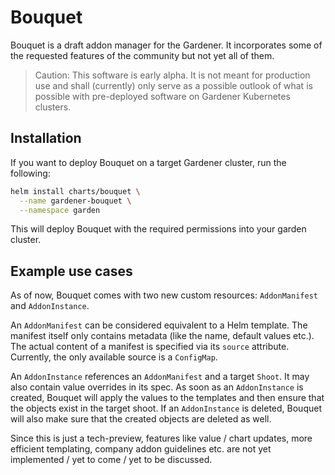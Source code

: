 # Bouquet

Bouquet is a draft addon manager for the Gardener.
It incorporates some of the requested features of the community but not
yet all of them.

> Caution: This software is early alpha. It is not meant for production use
> and shall (currently) only serve as a possible outlook of what is possible
> with pre-deployed software on Gardener Kubernetes clusters.

## Installation

If you want to deploy Bouquet on a target Gardener cluster, run the following:

```bash
helm install charts/bouquet \
  --name gardener-bouquet \
  --namespace garden
```

This will deploy Bouquet with the required permissions into your garden
cluster.

## Example use cases

As of now, Bouquet comes with two new custom resources: `AddonManifest` and
`AddonInstance`.

An `AddonManifest` can be considered equivalent to a Helm template. The
manifest itself only contains metadata (like the name, default values etc.).
The actual content of a manifest is specified via its `source` attribute.
Currently, the only available source is a `ConfigMap`.

An `AddonInstance` references an `AddonManifest` and a target `Shoot`. It
may also contain value overrides in its spec. As soon as an `AddonInstance`
is created, Bouquet will apply the values to the templates and then ensure
that the objects exist in the target shoot.
If an `AddonInstance` is deleted, Bouquet will also make sure that the
created objects are deleted as well.

Since this is just a tech-preview, features like value / chart updates, more
efficient templating, company addon guidelines etc. are not yet implemented /
yet to come / yet to be discussed.

